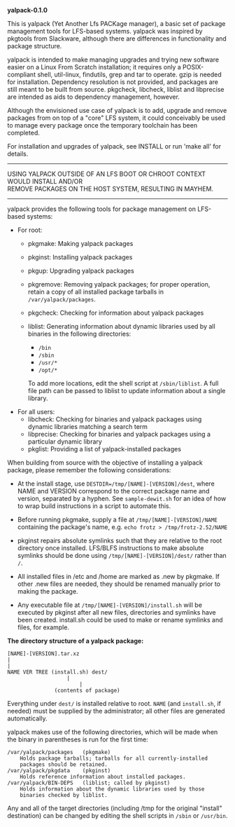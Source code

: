 **yalpack-0.1.0**

This is yalpack (Yet Another Lfs PACKage manager), a basic set of package management tools for LFS-based systems. yalpack was inspired by pkgtools from Slackware, although there are differences in functionality and package structure.

yalpack is intended to make managing upgrades and trying new software easier on a Linux From Scratch installation; it requires only a POSIX-compliant shell, util-linux, findutils, grep and tar to operate. gzip is needed for installation. Dependency resolution is not provided, and packages are still meant to be built from source. pkgcheck, libcheck, liblist and libprecise are intended as aids to dependency management, however.

Although the envisioned use case of yalpack is to add, upgrade and remove packages from on top of a "core" LFS system, it could conceivably be used to
manage every package once the temporary toolchain has been completed.

For installation and upgrades of yalpack, see INSTALL or run 'make all' for details.

 *********************************************************************************
   USING YALPACK OUTSIDE OF AN LFS BOOT OR CHROOT CONTEXT WOULD INSTALL AND/OR  
            REMOVE PACKAGES ON THE HOST SYSTEM, RESULTING IN MAYHEM.            
 *********************************************************************************

yalpack provides the following tools for package management on LFS-based systems:

* For root:
	* pkgmake: Making yalpack packages
	* pkginst: Installing yalpack packages
	* pkgup: Upgrading yalpack packages
	* pkgremove: Removing yalpack packages; for proper operation, retain a copy of all installed package tarballs in `/var/yalpack/packages`.
	* pkgcheck: Checking for information about yalpack packages
	* liblist: Generating information about dynamic libraries used by all binaries in the following directories:
		* `/bin`
		* `/sbin`
		* `/usr/*`
		* `/opt/*`
	   
	   To add more locations, edit the shell script at `/sbin/liblist`. A full file path can be passed to liblist to update information about a single library.
* For all users:
	* libcheck: Checking for binaries and yalpack packages using dynamic libraries matching a search term
	* libprecise: Checking for binaries and yalpack packages using a particular dynamic library
	* pkglist: Providing a list of yalpack-installed packages

When building from source with the objective of installing a yalpack package, please remember the following considerations:

* At the install stage, use `DESTDIR=/tmp/[NAME]-[VERSION]/dest`, where NAME and VERSION correspond to the correct package name and version, separated by a hyphen. See `sample-dewit.sh` for an idea of how to wrap build instructions in a script to automate this.
	
* Before running pkgmake, supply a file at `/tmp/[NAME]-[VERSION]/NAME` containing the package's name, e.g. `echo frotz > /tmp/frotz-2.52/NAME`
	
* pkginst repairs absolute symlinks such that they are relative to the root directory once installed. LFS/BLFS instructions to make absolute symlinks should be done using `/tmp/[NAME]-[VERSION]/dest/` rather than `/`.

* All installed files in /etc and /home are marked as .new by pkgmake. If other .new files are needed, they should be renamed manually prior to making the package.

* Any executable file at `/tmp/[NAME]-[VERSION]/install.sh` will be executed by pkginst after all new files, directories and symlinks have been created. install.sh could be used to make or rename symlinks and files, for example.

**The directory structure of a yalpack package:**

	[NAME]-[VERSION].tar.xz
	|
	|
	NAME VER TREE (install.sh) dest/
		     		   |
		                   |
				   (contents of package)

Everything under `dest/` is installed relative to root. `NAME` (and `install.sh`, if needed) must be supplied by the administrator; all other files are generated automatically.

yalpack makes use of the following directories, which will be made when the binary in parentheses is run for the first time:

	/var/yalpack/packages	(pkgmake)
		Holds package tarballs; tarballs for all currently-installed
		packages should be retained.
	/var/yalpack/pkgdata	(pkginst)
		Holds reference information about installed packages.
	/var/yalpack/BIN-DEPS	(liblist; called by pkginst)
		Holds information about the dynamic libraries used by those
		binaries checked by liblist.

Any and all of the target directories (including /tmp for the original "install" destination) can be changed by editing the shell scripts in `/sbin` or 
`/usr/bin`.
